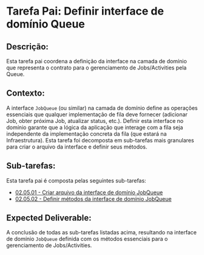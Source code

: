 # Tarefa Pai: Definir interface de domínio Queue

## Descrição:

Esta tarefa pai coordena a definição da interface na camada de domínio que representa o contrato para o gerenciamento de Jobs/Activities pela Queue.

## Contexto:

A interface `JobQueue` (ou similar) na camada de domínio define as operações essenciais que qualquer implementação de fila deve fornecer (adicionar Job, obter próxima Job, atualizar status, etc.). Definir esta interface no domínio garante que a lógica da aplicação que interage com a fila seja independente da implementação concreta da fila (que estará na Infraestrutura). Esta tarefa foi decomposta em sub-tarefas mais granulares para criar o arquivo da interface e definir seus métodos.

## Sub-tarefas:

Esta tarefa pai é composta pelas seguintes sub-tarefas:

*   [02.05.01 - Criar arquivo da interface de domínio JobQueue](05-define-queue-interface/01-create-queue-interface-file.md)
*   [02.05.02 - Definir métodos da interface de domínio JobQueue](05-define-queue-interface/02-define-queue-methods.md)

## Expected Deliverable:

A conclusão de todas as sub-tarefas listadas acima, resultando na interface de domínio `JobQueue` definida com os métodos essenciais para o gerenciamento de Jobs/Activities.